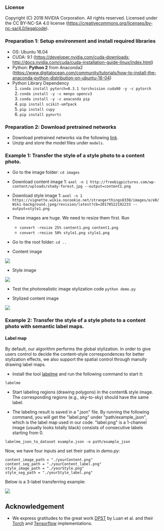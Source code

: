 ### License
Copyright (C) 2018 NVIDIA Corporation.  All rights reserved.
Licensed under the CC BY-NC-SA 4.0 license (https://creativecommons.org/licenses/by-nc-sa/4.0/legalcode).


### Preparation 1: Setup environment and install required libraries

- OS: Ubuntu 16.04
- CUDA: 9.1 (https://developer.nvidia.com/cuda-downloads; http://docs.nvidia.com/cuda/cuda-installation-guide-linux/index.html)
- Python: **Python 2** from Anaconda2 (https://www.digitalocean.com/community/tutorials/how-to-install-the-anaconda-python-distribution-on-ubuntu-16-04)
- Python Library Dependency
  1. `conda install pytorch=0.3.1 torchvision cuda90 -y -c pytorch`
  2. `conda install -y -c menpo opencv3`
  3. `conda install -y -c anaconda pip`
  4. `pip install scikit-umfpack`
  5. `pip install cupy`
  6. `pip install pynvrtc`

### Preparation 2: Download pretrained networks

- Download pretrained networks via the following [link](https://drive.google.com/open?id=1ENgQm9TgabE1R99zhNf5q6meBvX6WFuq).
- Unzip and store the model files under `models`.

### Example 1: Transfer the style of a style photo to a content photo.
- Go to the image folder: `cd images`
- Download content image 1: `axel -n 1 http://freebigpictures.com/wp-content/uploads/shady-forest.jpg --output=content1.png`
- Download style image 1: `axel -n 1 https://vignette.wikia.nocookie.net/strangerthings8338/images/e/e0/Wiki-background.jpeg/revision/latest?cb=20170522192233 --output=style1.png`
- These images are huge. We need to resize them first. Run
  - `convert -resize 25% content1.png content1.png`
  - `convert -resize 50% style1.png style1.png`
- Go to the root folder: `cd ..`

- Content image

![](images/content1_small.png)

- Style image

![](images/style1_small.png)

- Test the photorealistic image stylization code `python demo.py`

- Stylized content image

![](results/example1_small.png)

### Example 2: Transfer the style of a style photo to a content photo with semantic label maps.

#### Label map

By default, our algorithm performs the global stylization. In order to give users control to decide the content–style correspondences for better stylization effects, we also support the spatial control through manully drawing label maps. 

- Install the tool [labelme](https://github.com/wkentaro/labelme) and run the following command to start it:

```
labelme
``` 

- Start labeling regions (drawing polygons) in the content& style image. The corresponding regions (e.g., sky-to-sky) should have the same label.

- The labeling result is saved in a ".json" file. By running the following command, you will get the "label.png" under "path/example_json", which is the label map used in our code. "label.png" is a 1-channel image (usually looks totally black) consists of consecutive labels starting from 0.

```
labelme_json_to_dataset example.json -o path/example_json
```  

Now, we have four inputs and set their paths in _demo.py_:

```
content_image_path = "./yourContent.png"
content_seg_path = "./yourContent_label.png"
style_image_path = "./yourStyle.png"
style_seg_path = "./yourStyle_label.png"
```

Below is a 3-label transferring example:

![](transfer_with_label.png)


## Acknowledgement

- We express gratitudes to the great work [DPST](https://www.cs.cornell.edu/~fujun/files/style-cvpr17/style-cvpr17.pdf) by Luan et al. and their [Torch](https://github.com/luanfujun/deep-photo-styletransfer) and [Tensorflow](https://github.com/LouieYang/deep-photo-styletransfer-tf) implementations.
